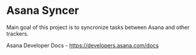 # Asana Syncer

Main goal of this project is to syncronize tasks between Asana and other trackers.

Asana Developer Docs - https://developers.asana.com/docs
